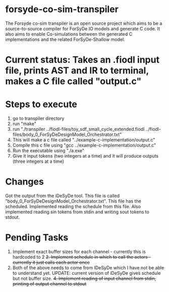 # forsyde-co-sim-transpiler
The Forsyde co-sim transpiler is an open source project which aims to be a source-to-source compiler for ForSyDe IO models and generate C code. It also aims to enable Co-simulations between the generated C implementations and the related ForSyDe-Shallow model. 

# Current status: Takes an .fiodl input file, prints AST and IR to terminal, makes a C file called "output.c"

# Steps to execute
1. go to transpiler directory
2. run "make"
3. run "./transpiler ../fiodl-files/toy_sdf_small_cycle_extended.fiodl ../fiodl-files/body_0_ForSyDeDesignModel_Orchestrator.txt"
4. This will make a c file called "../example-c-implementation/output.c"
5. Compile this c file using "gcc ../example-c-implementation/output.c"
6. Run the executable using "./a.exe"
7. Give it input tokens (two integers at a time) and it will produce outputs (three integers at a time)

# Changes
Got the output from the iDeSyDe tool. This file is called "body_0_ForSyDeDesignModel_Orchestrator.txt". This file has the scheduled. Implemented reading the schedule from this file. Also implemented reading sin tokens from stdin and writing sout tokens to stdout.

# Pending Tasks
1. Implement exact buffer sizes for each channel - currently this is hardcoded to 2
~~2. Implement schedule in which to call the actors - currently it just calls each actor once~~
3. Both of the above needs to come from IDeSyDe which I have not be able to understand yet. UPDATE: current version of iDeSyDe gives schedule but not buffer size.
~~4. Implement reading of input channel from stdin, printing of output channel to stdout~~
